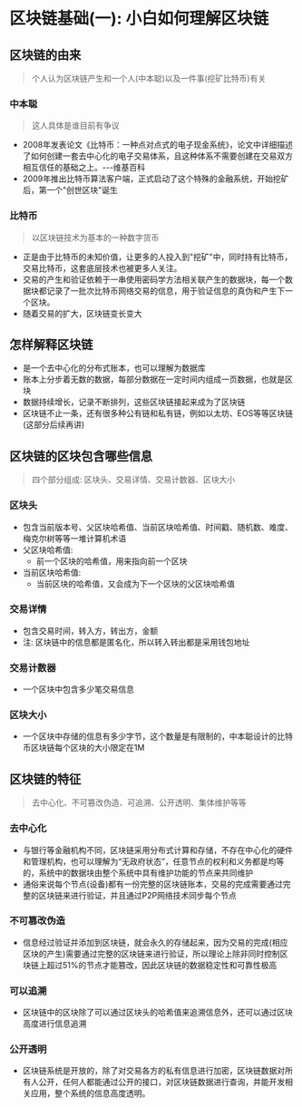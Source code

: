 # 区块链基础(一): 小白如何理解区块链
## 区块链的由来
> 个人认为区块链产生和一个人(中本聪)以及一件事(挖矿比特币)有关

### 中本聪
> 这人具体是谁目前有争议

* 2008年发表论文《比特币：一种点对点式的电子现金系统》，论文中详细描述了如何创建一套去中心化的电子交易体系，且这种体系不需要创建在交易双方相互信任的基础之上。---维基百科
* 2009年推出比特币算法客户端，正式启动了这个特殊的金融系统，开始挖矿后，第一个"创世区块"诞生

### 比特币
> 以区块链技术为基本的一种数字货币

* 正是由于比特币的未知价值，让更多的人投入到"挖矿"中，同时持有比特币，交易比特币，这套底层技术也被更多人关注。
* 交易的产生和验证依赖于一串使用密码学方法相关联产生的数据块，每一个数据块都记录了一批次比特币网络交易的信息，用于验证信息的真伪和产生下一个区块。
* 随着交易的扩大，区块链变长变大

## 怎样解释区块链
* 是一个去中心化的分布式账本，也可以理解为数据库
* 账本上分步着无数的数据，每部分数据在一定时间内组成一页数据，也就是区块
* 数据持续增长，记录不断排列，这些区块链接起来成为了区块链
* 区块链不止一条，还有很多种公有链和私有链，例如以太坊、EOS等等区块链(这部分后续再讲)

## 区块链的区块包含哪些信息
> 四个部分组成: 区块头、交易详情、交易计数器、区块大小

### 区块头
* 包含当前版本号、父区块哈希值、当前区块哈希值、时间戳、随机数、难度、梅克尔树等等一堆计算机术语
* 父区块哈希值:
	* 前一个区块的哈希值，用来指向前一个区块
* 当前区块哈希值:
	* 当前区块的哈希值，又会成为下一个区块的父区块哈希值

### 交易详情
* 包含交易时间，转入方，转出方，金额
* 注: 区块链中的信息都是匿名化，所以转入转出都是采用钱包地址

### 交易计数器
* 一个区块中包含多少笔交易信息

### 区块大小
* 一个区块中存储的信息有多少字节，这个数量是有限制的，中本聪设计的比特币区块链每个区块的大小限定在1M

## 区块链的特征
> 去中心化、不可篡改伪造、可追溯、公开透明、集体维护等等

### 去中心化
* 与银行等金融机构不同，区块链采用分布式计算和存储，不存在中心化的硬件和管理机构，也可以理解为“无政府状态”，任意节点的权利和义务都是均等的，系统中的数据块由整个系统中具有维护功能的节点来共同维护
* 通俗来说每个节点(设备)都有一份完整的区块链账本，交易的完成需要通过完整的区块链来进行验证，并且通过P2P网络技术同步每个节点

### 不可篡改伪造
* 信息经过验证并添加到区块链，就会永久的存储起来，因为交易的完成(相应区块的产生)需要通过完整的区块链来进行验证，所以理论上除非同时控制区块链上超过51%的节点才能篡改，因此区块链的数据稳定性和可靠性极高

### 可以追溯
* 区块链中的区块除了可以通过区块头的哈希值来追溯信息外，还可以通过区块高度进行信息追溯

### 公开透明
* 区块链系统是开放的，除了对交易各方的私有信息进行加密，区块链数据对所有人公开，任何人都能通过公开的接口，对区块链数据进行查询，并能开发相关应用，整个系统的信息高度透明。
